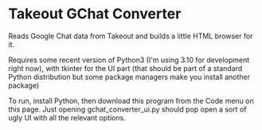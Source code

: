 # Takeout GChat Converter
Reads Google Chat data from Takeout and builds a little HTML browser for it.

Requires some recent version of Python3 (I'm using 3.10 for development right now), with tkinter for the UI part (that should be part of a standard Python distribution but some package managers make you install another package)

To run, install Python, then download this program from the Code menu on this page. Just opening gchat\_converter\_ui.py should pop open a sort of ugly UI with all the relevant options.
